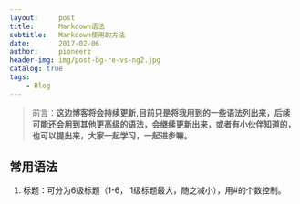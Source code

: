 ```yaml
---
layout:     post
title:      Markdown语法
subtitle:   Markdown使用的方法
date:       2017-02-06
author:     pioneerz
header-img: img/post-bg-re-vs-ng2.jpg
catalog: true
tags:
    - Blog
---
```


>前言：**这边博客将会持续更新,目前只是将我用到的一些语法列出来，后续可能还会用到其他更高级的语法，会继续更新出来，或者有小伙伴知道的，也可以提出来，大家一起学习，一起进步嘛。**

## **常用语法**
1. 标题：可分为6级标题（1-6， 1级标题最大，随之减小），用#的个数控制。
	

